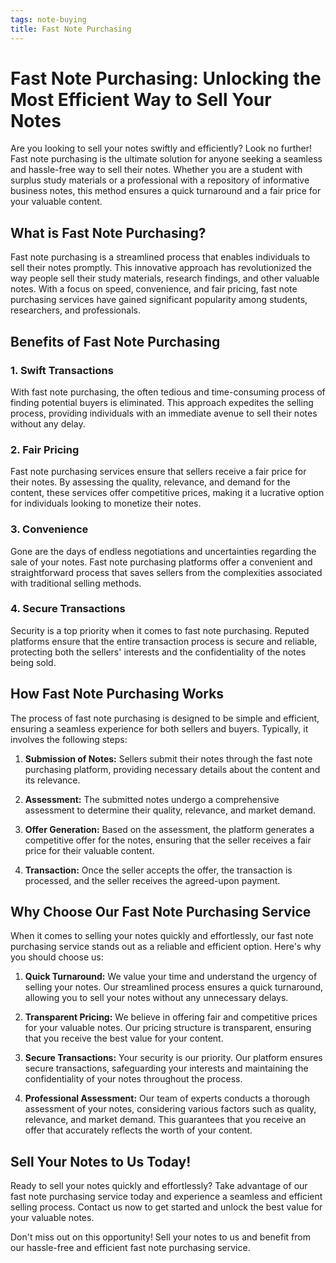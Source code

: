 ```yaml
---
tags: note-buying
title: Fast Note Purchasing
---
```


# Fast Note Purchasing: Unlocking the Most Efficient Way to Sell Your Notes

Are you looking to sell your notes swiftly and efficiently? Look no further! Fast note purchasing is the ultimate solution for anyone seeking a seamless and hassle-free way to sell their notes. Whether you are a student with surplus study materials or a professional with a repository of informative business notes, this method ensures a quick turnaround and a fair price for your valuable content.

## What is Fast Note Purchasing?

Fast note purchasing is a streamlined process that enables individuals to sell their notes promptly. This innovative approach has revolutionized the way people sell their study materials, research findings, and other valuable notes. With a focus on speed, convenience, and fair pricing, fast note purchasing services have gained significant popularity among students, researchers, and professionals.

## Benefits of Fast Note Purchasing

### 1. Swift Transactions
With fast note purchasing, the often tedious and time-consuming process of finding potential buyers is eliminated. This approach expedites the selling process, providing individuals with an immediate avenue to sell their notes without any delay.

### 2. Fair Pricing
Fast note purchasing services ensure that sellers receive a fair price for their notes. By assessing the quality, relevance, and demand for the content, these services offer competitive prices, making it a lucrative option for individuals looking to monetize their notes.

### 3. Convenience
Gone are the days of endless negotiations and uncertainties regarding the sale of your notes. Fast note purchasing platforms offer a convenient and straightforward process that saves sellers from the complexities associated with traditional selling methods.

### 4. Secure Transactions
Security is a top priority when it comes to fast note purchasing. Reputed platforms ensure that the entire transaction process is secure and reliable, protecting both the sellers' interests and the confidentiality of the notes being sold.

## How Fast Note Purchasing Works

The process of fast note purchasing is designed to be simple and efficient, ensuring a seamless experience for both sellers and buyers. Typically, it involves the following steps:

1. **Submission of Notes:** Sellers submit their notes through the fast note purchasing platform, providing necessary details about the content and its relevance.

2. **Assessment:** The submitted notes undergo a comprehensive assessment to determine their quality, relevance, and market demand.

3. **Offer Generation:** Based on the assessment, the platform generates a competitive offer for the notes, ensuring that the seller receives a fair price for their valuable content.

4. **Transaction:** Once the seller accepts the offer, the transaction is processed, and the seller receives the agreed-upon payment.

## Why Choose Our Fast Note Purchasing Service

When it comes to selling your notes quickly and effortlessly, our fast note purchasing service stands out as a reliable and efficient option. Here's why you should choose us:

1. **Quick Turnaround:** We value your time and understand the urgency of selling your notes. Our streamlined process ensures a quick turnaround, allowing you to sell your notes without any unnecessary delays.

2. **Transparent Pricing:** We believe in offering fair and competitive prices for your valuable notes. Our pricing structure is transparent, ensuring that you receive the best value for your content.

3. **Secure Transactions:** Your security is our priority. Our platform ensures secure transactions, safeguarding your interests and maintaining the confidentiality of your notes throughout the process.

4. **Professional Assessment:** Our team of experts conducts a thorough assessment of your notes, considering various factors such as quality, relevance, and market demand. This guarantees that you receive an offer that accurately reflects the worth of your content.

## Sell Your Notes to Us Today!

Ready to sell your notes quickly and effortlessly? Take advantage of our fast note purchasing service today and experience a seamless and efficient selling process. Contact us now to get started and unlock the best value for your valuable notes.

Don't miss out on this opportunity! Sell your notes to us and benefit from our hassle-free and efficient fast note purchasing service.
